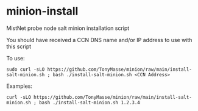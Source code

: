 # minion-install
MistNet probe node salt minion installation script

You should have received a CCN DNS name and/or IP address to use with this script

To use:
```
sudo curl -sLO https://github.com/TonyMasse/minion/raw/main/install-salt-minion.sh ; bash ./install-salt-minion.sh <CCN Address>
```

Examples:
```
curl -sLO https://github.com/TonyMasse/minion/raw/main/install-salt-minion.sh ; bash ./install-salt-minion.sh 1.2.3.4
```
